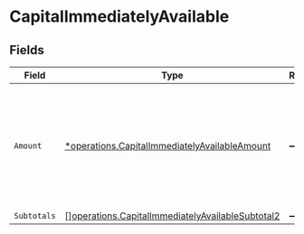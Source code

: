 # CapitalImmediatelyAvailable


## Fields

| Field                                                                                                                | Type                                                                                                                 | Required                                                                                                             | Description                                                                                                          |
| -------------------------------------------------------------------------------------------------------------------- | -------------------------------------------------------------------------------------------------------------------- | -------------------------------------------------------------------------------------------------------------------- | -------------------------------------------------------------------------------------------------------------------- |
| `Amount`                                                                                                             | [*operations.CapitalImmediatelyAvailableAmount](../../models/operations/capitalimmediatelyavailableamount.md)        | :heavy_minus_sign:                                                                                                   | In v2 endpoints, monetary amounts are represented as objects with a `currency` and `value` field.                    |
| `Subtotals`                                                                                                          | [][operations.CapitalImmediatelyAvailableSubtotal2](../../models/operations/capitalimmediatelyavailablesubtotal2.md) | :heavy_minus_sign:                                                                                                   | N/A                                                                                                                  |